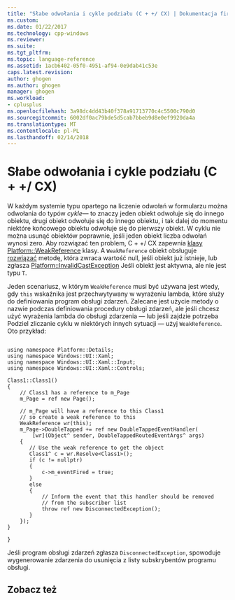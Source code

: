 ```yaml
---
title: "Słabe odwołania i cykle podziału (C + +/ CX) | Dokumentacja firmy Microsoft"
ms.custom: 
ms.date: 01/22/2017
ms.technology: cpp-windows
ms.reviewer: 
ms.suite: 
ms.tgt_pltfrm: 
ms.topic: language-reference
ms.assetid: 1acb6402-05f0-4951-af94-0e9dab41c53e
caps.latest.revision: 
author: ghogen
ms.author: ghogen
manager: ghogen
ms.workload:
- cplusplus
ms.openlocfilehash: 3a98dc4dd43b40f378a91713770c4c5500c790d0
ms.sourcegitcommit: 6002df0ac79bde5d5cab7bbeb9d8e0ef9920da4a
ms.translationtype: MT
ms.contentlocale: pl-PL
ms.lasthandoff: 02/14/2018
---
```

# <a name="weak-references-and-breaking-cycles-ccx"></a>Słabe odwołania i cykle podziału (C + +/ CX)
W każdym systemie typu opartego na liczenie odwołań w formularzu można odwołania do typów *cykle*— to znaczy jeden obiekt odwołuje się do innego obiektu, drugi obiekt odwołuje się do innego obiektu, i tak dalej do momentu niektóre końcowego obiektu odwołuje się do pierwszy obiekt. W cyklu nie można usunąć obiektów poprawnie, jeśli jeden obiekt liczba odwołań wynosi zero. Aby rozwiązać ten problem, C + +/ CX zapewnia [klasy Platform::WeakReference](../cppcx/platform-weakreference-class.md) klasy. A `WeakReference` obiekt obsługuje [rozwiązać](../cppcx/platform-weakreference-class.md#resolve) metodę, która zwraca wartość null, jeśli obiekt już istnieje, lub zgłasza [Platform::InvalidCastException](../cppcx/platform-invalidcastexception-class.md) Jeśli obiekt jest aktywna, ale nie jest typu `T`.  
  
 Jeden scenariusz, w którym `WeakReference` musi być używana jest wtedy, gdy `this` wskaźnika jest przechwytywany w wyrażeniu lambda, które służy do definiowania program obsługi zdarzeń. Zalecane jest użycie metody o nazwie podczas definiowania procedury obsługi zdarzeń, ale jeśli chcesz użyć wyrażenia lambda do obsługi zdarzenia — lub jeśli zajdzie potrzeba Podziel zliczanie cyklu w niektórych innych sytuacji — użyj `WeakReference`. Oto przykład:  
  
```  
  
using namespace Platform::Details;  
using namespace Windows::UI::Xaml;  
using namespace Windows::UI::Xaml::Input;  
using namespace Windows::UI::Xaml::Controls;  
  
Class1::Class1()  
{  
    // Class1 has a reference to m_Page  
    m_Page = ref new Page();  
  
    // m_Page will have a reference to this Class1  
    // so create a weak reference to this  
    WeakReference wr(this);  
    m_Page->DoubleTapped += ref new DoubleTappedEventHandler(   
        [wr](Object^ sender, DoubleTappedRoutedEventArgs^ args)  
    {  
       // Use the weak reference to get the object  
       Class1^ c = wr.Resolve<Class1>();  
       if (c != nullptr)  
       {  
           c->m_eventFired = true;  
       }  
       else  
       {  
           // Inform the event that this handler should be removed  
           // from the subscriber list  
           throw ref new DisconnectedException();  
       }  
    });   
}  
  
}  
```  
  
 Jeśli program obsługi zdarzeń zgłasza `DisconnectedException`, spowoduje wygenerowanie zdarzenia do usunięcia z listy subskrybentów programu obsługi.  
  
## <a name="see-also"></a>Zobacz też  


